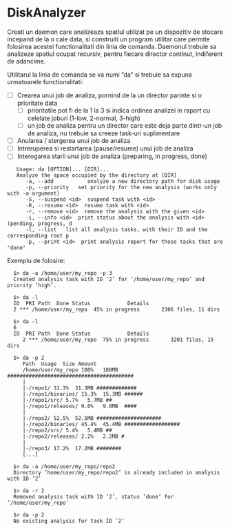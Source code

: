 # DiskAnalyzer

Creati un daemon care analizeaza spatiul utilizat pe un dispozitiv de stocare incepand de la o cale data, si construiti un program utilitar care permite folosirea acestei functionalitati din linia de comanda.
Daemonul trebuie sa analizeze spatiul ocupat recursiv, pentru fiecare director continut, indiferent de adancime.

Utilitarul la linia de comanda se va numi ”da” si trebuie sa expuna urmatoarele functionalitati: 
- [ ] Crearea unui job de analiza, pornind de la un director parinte si o prioritate data
    - [ ] prioritatile pot fi de la 1 la 3 si indica ordinea analizei in raport cu celelate joburi (1-low, 2-normal, 3-high)
    - [ ] un job de analiza pentru un director care este deja parte dintr-un job de analiza, nu trebuie sa creeze task-uri suplimentare
- [ ] Anularea / stergerea unui job de analiza
- [ ] Intreruperea si restartarea (pause/resume) unui job de analiza
- [ ] Interogarea starii unui job de analiza (preparing, in progress, done)

```
   Usage: da [OPTION]... [DIR]...
   Analyze the space occupied by the directory at [DIR]
      -a, --add           analyze a new directory path for disk usage
      -p, --priority   set priority for the new analysis (works only with -a argument)
      -S, --suspend <id>  suspend task with <id>
      -R, --resume <id>  resume task with <id>
      -r, --remove <id>  remove the analysis with the given <id>
      -i, --info <id>  print status about the analysis with <id> (pending, progress, d
      -l, --list   list all analysis tasks, with their ID and the corresponding root p
      -p, --print <id>  print analysis report for those tasks that are "done"
```

Exemplu de folosire:
```
  $> da -a /home/user/my_repo -p 3
  Created analysis task with ID ’2’ for ’/home/user/my_repo’ and priority ’high’.

  $> da -l
  ID  PRI Path  Done Status            Details
  2 *** /home/user/my_repo  45% in progress       2306 files, 11 dirs

  $> da -l
  6
  ID  PRI Path  Done Status            Details
     2 *** /home/user/my_repo  75% in progress       3201 files, 15 dirs
     
  $> da -p 2
     Path  Usage  Size Amount
     /home/user/my_repo 100%   100MB  #########################################
     |
     |-/repo1/ 31.3%  31.3MB #############
     |-/repo1/binaries/ 15.3%  15.3MB ######
     |-/repo1/src/ 5.7%   5.7MB ##
     |-/repo1/releases/ 9.0%   9.0MB  ####
     |
     |-/repo2/ 52.5%  52.5MB #####################
     |-/repo2/binaries/ 45.4%  45.4MB ##################
     |-/repo2/src/ 5.4%   5.4MB ##
     |-/repo2/releases/ 2.2%   2.2MB #
     |
     |-/repo3/ 17.2%  17.2MB ########
     [...]
     
  $> da -a /home/user/my_repo/repo2
  Directory ’home/user/my_repo/repo2’ is already included in analysis with ID ’2’
  
  $> da -r 2
  Removed analysis task with ID ’2’, status ’done’ for ’/home/user/my_repo’
  
  $> da -p 2
  No existing analysis for task ID ’2’
```
